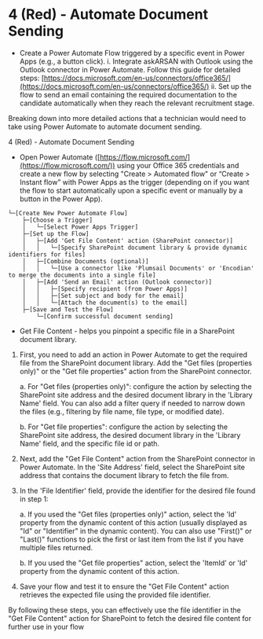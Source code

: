 # 4 (Red) - Automate Document Sending

- Create a Power Automate Flow triggered by a specific event in Power Apps (e.g., a button click).
i. Integrate askARSAN with Outlook using the Outlook connector in Power Automate. Follow this guide for detailed steps: [https://docs.microsoft.com/en-us/connectors/office365/](https://docs.microsoft.com/en-us/connectors/office365/)
ii. Set up the flow to send an email containing the required documentation to the candidate automatically when they reach the relevant recruitment stage.

Breaking down into more detailed actions that a technician would need to take using Power Automate to automate document sending.

4 (Red) - Automate Document Sending

- Open Power Automate ([https://flow.microsoft.com/](https://flow.microsoft.com/)) using your Office 365 credentials and create a new flow by selecting "Create > Automated flow" or “Create > Instant flow” with Power Apps as the trigger (depending on if you want the flow to start automatically upon a specific event or manually by a button in the Power App).

```
└─[Create New Power Automate Flow]
    ├─[Choose a Trigger]
    │   └─[Select Power Apps Trigger]
    ├─[Set up the Flow]
    │   ├─[Add 'Get File Content' action (SharePoint connector)]
    │   │   └─[Specify SharePoint document library & provide dynamic identifiers for files]
    │   ├─[Combine Documents (optional)]
    │   │   └─[Use a connector like 'Plumsail Documents' or 'Encodian' to merge the documents into a single file]
    │   ├─[Add 'Send an Email' action (Outlook connector)]
    │   │   ├─[Specify recipient (from Power Apps)]
    │   │   ├─[Set subject and body for the email]
    │   │   └─[Attach the document(s) to the email]
    ├─[Save and Test the Flow]
        └─[Confirm successful document sending]

```

- Get File Content - helps you pinpoint a specific file in a SharePoint document library.
1. First, you need to add an action in Power Automate to get the required file from the SharePoint document library. Add the "Get files (properties only)" or the "Get file properties" action from the SharePoint connector.
    
    a. For "Get files (properties only)": configure the action by selecting the SharePoint site address and the desired document library in the 'Library Name' field. You can also add a filter query if needed to narrow down the files (e.g., filtering by file name, file type, or modified date).
    
    b. For "Get file properties": configure the action by selecting the SharePoint site address, the desired document library in the 'Library Name' field, and the specific file id or path.
    
2. Next, add the "Get File Content" action from the SharePoint connector in Power Automate. In the 'Site Address' field, select the SharePoint site address that contains the document library to fetch the file from.
3. In the 'File Identifier' field, provide the identifier for the desired file found in step 1:
    
    a. If you used the "Get files (properties only)" action, select the 'Id' property from the dynamic content of this action (usually displayed as "Id" or "Identifier" in the dynamic content). You can also use "First()" or "Last()" functions to pick the first or last item from the list if you have multiple files returned.
    
    b. If you used the "Get file properties" action, select the 'ItemId' or 'Id' property from the dynamic content of this action.
    
4. Save your flow and test it to ensure the "Get File Content" action retrieves the expected file using the provided file identifier.

By following these steps, you can effectively use the file identifier in the "Get File Content" action for SharePoint to fetch the desired file content for further use in your flow